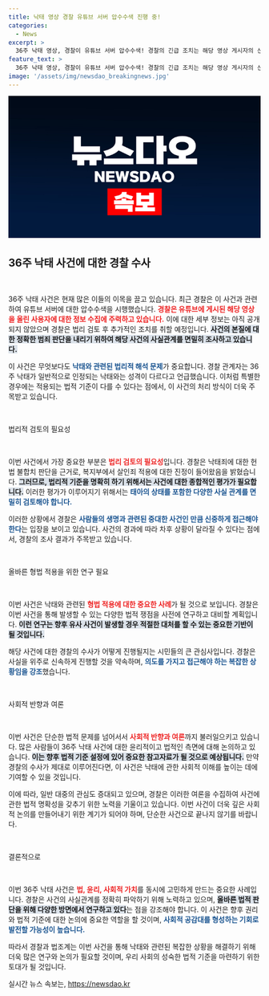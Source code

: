 ```yaml
---
title: 낙태 영상 경찰 유튜브 서버 압수수색 진행 중!
categories:
  - News
excerpt: >
  36주 낙태 영상, 경찰이 유튜브 서버 압수수색! 경찰의 긴급 조치는 해당 영상 게시자의 신원 파악을 위한 것으로, 낙태죄에 대한 법리 검토가 심화되고 있다. 과연 이 사건은 어떤 결말을 맞이할까? 클릭해 확인해보세요!
feature_text: >
  36주 낙태 영상, 경찰이 유튜브 서버 압수수색! 경찰의 긴급 조치는 해당 영상 게시자의 신원 파악을 위한 것으로, 낙태죄에 대한 법리 검토가 심화되고 있다. 과연 이 사건은 어떤 결말을 맞이할까? 클릭해 확인해보세요!
image: '/assets/img/newsdao_breakingnews.jpg'
---
```


<p><img src="/assets/img/newsdao_breakingnews.jpg" alt="koreaapp 속보" /></p>

<h2 data-ke-size="size26">36주 낙태 사건에 대한 경찰 수사</h2>

<p data-ke-size="size16">&nbsp;</p>

<p>36주 낙태 사건은 현재 많은 이들의 이목을 끌고 있습니다. 최근 경찰은 이 사건과 관련하여 유튜브 서버에 대한 압수수색을 시행했습니다. <b><span style="color: #ee2323;">경찰은 유튜브에 게시된 해당 영상을 올린 사용자에 대한 정보 수집에 주력하고 있습니다.</span></b> 이에 대한 세부 정보는 아직 공개되지 않았으며 경찰은 법리 검토 후 추가적인 조치를 취할 예정입니다. <b><span style="background-color: #21538527;">사건의 본질에 대한 정확한 범죄 판단을 내리기 위하여 해당 사건의 사실관계를 면밀히 조사하고 있습니다.</span></b></p>

<p>이 사건은 무엇보다도 <b><span style="color: #1a5490;">낙태와 관련된 법리적 해석 문제</span></b>가 중요합니다. 경찰 관계자는 36주 낙태가 일반적으로 인정되는 낙태와는 성격이 다르다고 언급했습니다. 이처럼 특별한 경우에는 적용되는 법적 기준이 다를 수 있다는 점에서, 이 사건의 처리 방식이 더욱 주목받고 있습니다.</p>

<p data-ke-size="size16">&nbsp;</p>

<p>법리적 검토의 필요성 </p>

<p data-ke-size="size16">&nbsp;</p>

<p>이번 사건에서 가장 중요한 부분은 <b><span style="color: #ee2323;">법리 검토의 필요성</span></b>입니다. 경찰은 낙태죄에 대한 헌법 불합치 판단을 근거로, 복지부에서 살인죄 적용에 대한 진정이 들어왔음을 밝혔습니다. <b><span style="background-color: #21538527;">그러므로, 법리적 기준을 명확히 하기 위해서는 사건에 대한 종합적인 평가가 필요합니다.</span></b> 이러한 평가가 이루어지기 위해서는 <b><span style="color: #1a5490;">태아의 상태를 포함한 다양한 사실 관계를 면밀히 검토해야 합니다.</span></b></p>

<p>이러한 상황에서 경찰은 <b><span style="color: #1a5490;">사람들의 생명과 관련된 중대한 사건인 만큼 신중하게 접근해야 한다</span></b>는 입장을 보이고 있습니다. 사건의 경과에 따라 차후 상황이 달라질 수 있다는 점에서, 경찰의 조사 결과가 주목받고 있습니다.</p>

<p data-ke-size="size16">&nbsp;</p>

<p>올바른 형법 적용을 위한 연구 필요 </p>

<p data-ke-size="size16">&nbsp;</p>

<p>이번 사건은 낙태와 관련된 <b><span style="color: #ee2323;">형법 적용에 대한 중요한 사례</span></b>가 될 것으로 보입니다. 경찰은 이번 사건을 통해 발생할 수 있는 다양한 법적 쟁점을 사전에 연구하고 대비할 계획입니다. <b><span style="background-color: #21538527;">이런 연구는 향후 유사 사건이 발생할 경우 적절한 대처를 할 수 있는 중요한 기반이 될 것입니다.</span></b></p>

<p>해당 사건에 대한 경찰의 수사가 어떻게 진행될지는 시민들의 큰 관심사입니다. 경찰은 사실을 위주로 신속하게 진행할 것을 약속하며, <b><span style="color: #1a5490;">의도를 가지고 접근해야 하는 복잡한 상황임을 강조</span></b>했습니다.</p>

<p data-ke-size="size16">&nbsp;</p>

<p>사회적 반향과 여론 </p>

<p data-ke-size="size16">&nbsp;</p>

<p>이번 사건은 단순한 법적 문제를 넘어서서 <b><span style="color: #ee2323;">사회적 반향과 여론</span></b>까지 불러일으키고 있습니다. 많은 사람들이 36주 낙태 사건에 대한 윤리적이고 법적인 측면에 대해 논의하고 있습니다. <b><span style="background-color: #21538527;">이는 향후 법적 기준 설정에 있어 중요한 참고자료가 될 것으로 예상됩니다.</span></b> 만약 경찰의 수사가 제대로 이루어진다면, 이 사건은 낙태에 관한 사회적 이해를 높이는 데에 기여할 수 있을 것입니다.</p>

<p>이에 따라, 일반 대중의 관심도 증대되고 있으며, 경찰은 이러한 여론을 수집하여 사건에 관한 법적 명확성을 갖추기 위한 노력을 기울이고 있습니다. 이번 사건이 더욱 깊은 사회적 논의를 만들어내기 위한 계기가 되어야 하며, 단순한 사건으로 끝나지 않기를 바랍니다.</p>

<p data-ke-size="size16">&nbsp;</p>

<p>결론적으로 </p>

<p data-ke-size="size16">&nbsp;</p>

<p>이번 36주 낙태 사건은 <b><span style="color: #ee2323;">법, 윤리, 사회적 가치</span></b>를 동시에 고민하게 만드는 중요한 사례입니다. 경찰은 사건의 사실관계를 정확히 파악하기 위해 노력하고 있으며, <b><span style="background-color: #21538527;">올바른 법적 판단을 위해 다양한 방면에서 연구하고 있다</span></b>는 점을 강조해야 합니다. 이 사건은 향후 권리와 법적 기준에 대한 논의에 중요한 역할을 할 것이며, <b><span style="color: #1a5490;">사회적 공감대를 형성하는 기회로 발전할 가능성이 높습니다.</span></b> </p>

<p>따라서 경찰과 법조계는 이번 사건을 통해 낙태와 관련된 복잡한 상황을 해결하기 위해 더욱 많은 연구와 논의가 필요할 것이며, 우리 사회의 성숙한 법적 기준을 마련하기 위한 토대가 될 것입니다.</p>
실시간 뉴스 속보는, <a href="https://newsdao.kr" rel="dofollow">https://newsdao.kr</a>


